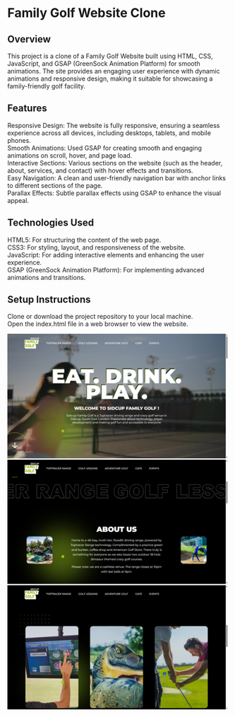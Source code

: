 <h1>Family Golf Website Clone</h1> 

<h2>Overview</h2>
This project is a clone of a Family Golf Website built using HTML, CSS, JavaScript, and GSAP (GreenSock Animation Platform) for smooth animations. The site provides an engaging user experience with dynamic animations and responsive design, making it suitable for showcasing a family-friendly golf facility.

<h2>Features</h2>
Responsive Design: The website is fully responsive, ensuring a seamless experience across all devices, including desktops, tablets, and mobile phones.<br>
Smooth Animations: Used GSAP for creating smooth and engaging animations on scroll, hover, and page load.<br>
Interactive Sections: Various sections on the website (such as the header, about, services, and contact) with hover effects and transitions.<br>
Easy Navigation: A clean and user-friendly navigation bar with anchor links to different sections of the page.<br>
Parallax Effects: Subtle parallax effects using GSAP to enhance the visual appeal.
<h2>Technologies Used</h2>
HTML5: For structuring the content of the web page.<br>
CSS3: For styling, layout, and responsiveness of the website.<br>
JavaScript: For adding interactive elements and enhancing the user experience.<br>
GSAP (GreenSock Animation Platform): For implementing advanced animations and transitions.<br>

<h2>Setup Instructions</h2>
Clone or download the project repository to your local machine.<br>
Open the index.html file in a web browser to view the website.

<img src="Screenshot%20(15).png" alt="image1" width="500">  <img src="Screenshot%20(16).png" alt="image1" width="500">  <img src="Screenshot%20(17).png" alt="image1" width="500">

